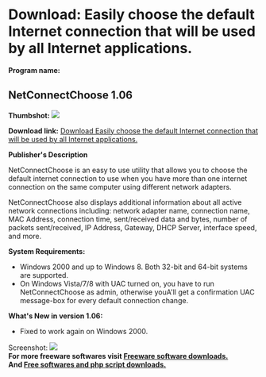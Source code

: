 # Download: Easily choose the default Internet connection that will be used by all Internet applications.

**Program name:**

## NetConnectChoose 1.06

  
**Thumbshot:** ![](http://www.freewarefiles.com/screenshot/netconnectchoose_md.jpg)   
  
**Download link:** [Download Easily choose the default Internet connection that will be used by all Internet applications.](http://freesoftwares.boysofts.com/NetConnectChoose_program_85657.html)  
  


**Publisher's Description**  
  


NetConnectChoose is an easy to use utility that allows you to choose the default internet connection to use when you have more than one internet connection on the same computer using different network adapters. 

NetConnectChoose also displays additional information about all active network connections including: network adapter name, connection name, MAC Address, connection time, sent/received data and bytes, number of packets sent/received, IP Address, Gateway, DHCP Server, interface speed, and more.

**System Requirements:**

  * Windows 2000 and up to Windows 8. Both 32-bit and 64-bit systems are supported. 
  * On Windows Vista/7/8 with UAC turned on, you have to run NetConnectChoose as admin, otherwise youA'll get a confirmation UAC message-box for every default connection change. 

**What's New in version 1.06:**

  * Fixed to work again on Windows 2000. 

  
  
Screenshot: ![](http://www.freewarefiles.com/screenshot/netconnectchoose.jpg)   
**For more freeware softwares visit [Freeware software downloads.](http://freesoftwares.boysofts.com/)**   
**And [Free softwares and php script downloads.](http://www.boysofts.com/)**
